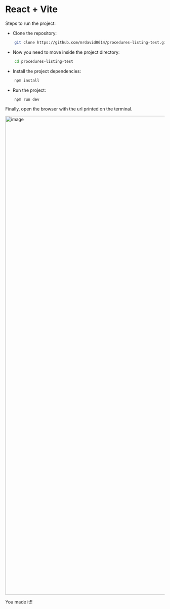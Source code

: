 # React + Vite

Steps to run the project:

- Clone the repository:

```bash
    git clone https://github.com/mrdavid0614/procedures-listing-test.git
```

- Now you need to move inside the project directory:

```bash
    cd procedures-listing-test
```

- Install the project dependencies:

```bash
    npm install
```

- Run the project:

```bash
    npm run dev
```

Finally, open the browser with the url printed on the terminal.


<img width="1512" alt="image" src="https://github.com/mrdavid0614/procedures-listing-test/assets/61632625/41af4400-8be6-432b-891e-9b8e62a2c56b">


You made it!!
